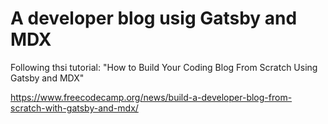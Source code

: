 # A developer blog usig Gatsby and MDX

Following thsi tutorial: "How to Build Your Coding Blog From Scratch Using Gatsby and MDX"

https://www.freecodecamp.org/news/build-a-developer-blog-from-scratch-with-gatsby-and-mdx/